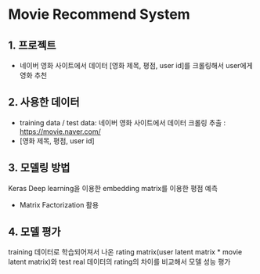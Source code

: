 # Movie Recommend System

##  1. 프로젝트

- 네이버 영화 사이트에서 데이터 [영화 제목, 평점, user id]를 크롤링해서 user에게 영화 추천


## 2. 사용한 데이터

- training data / test data: 네이버 영화 사이트에서 데이터 크롤링 추출 : https://movie.naver.com/
- [영화 제목, 평점, user id]


##  3. 모델링 방법

Keras Deep learning을 이용한 embedding matrix를 이용한 평점 예측
- Matrix Factorization 활용

##  4. 모델 평가

training 데이터로 학습되어져서 나온 rating matrix(user latent matrix * movie latent matrix)와 test real 데이터의 rating의 차이를 비교해서 모델 성능 평가
